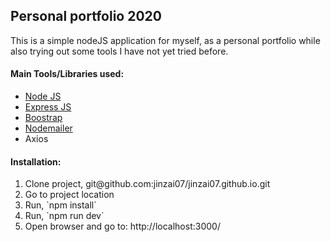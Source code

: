 <h2>Personal portfolio 2020</h2>
<p>This is a simple nodeJS application for myself, as a personal portfolio while also trying out some tools I have not yet tried before.</p>

<h4>Main Tools/Libraries used:</h4>
<ul>
  <li><a href="https://nodejs.org/en/">Node JS</a></li>
  <li><a href="https://expressjs.com/">Express JS</a></li>
  <li><a href="https://getbootstrap.com/">Boostrap</a></li>
  <li><a href="https://nodemailer.com/about/">Nodemailer</a></li>
  <li>Axios</li>
</ul>


<h4>Installation:</h4>
<ol> 
    <li>Clone project, git@github.com:jinzai07/jinzai07.github.io.git </li>
    <li>Go to project location</li>
    <li>Run, `npm install` </li>
    <li>Run, `npm run dev` </li>
    <li>Open browser and go to: http://localhost:3000/</li>
</ol>
